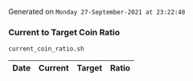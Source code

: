 Generated on `Monday 27-September-2021 at 23:22:48`

### Current to Target Coin Ratio
`current_coin_ratio.sh`

Date|Current|Target|Ratio
---|---|---|---
